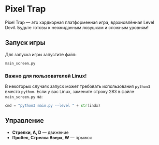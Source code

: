 # Pixel Trap

Pixel Trap — это хардкорная платформенная игра, вдохновлённая Level Devil. Будьте готовы к неожиданным ловушкам и сложным уровням!

## Запуск игры

Для запуска игры запустите файл:

```sh
main_screen.py
```

### Важно для пользователей Linux!

В некоторых случаях запуск может требовать использования `python3` вместо `python`. 
Если у вас Linux, замените строку 283 в файле `main_screen.py` на:

```python
cmd = "python3 main.py --level " + str(indx)
```

## Управление
- **Стрелки, A, D** — движение
- **Пробел, Стрелка Вверх, W** — прыжок


